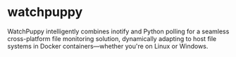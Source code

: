 # watchpuppy
WatchPuppy intelligently combines inotify and Python polling for a seamless cross-platform file monitoring solution, dynamically adapting to host file systems in Docker containers—whether you're on Linux or Windows.
